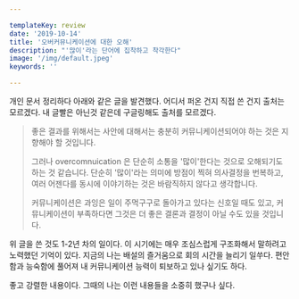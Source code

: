 ```yaml
---

templateKey: review
date: '2019-10-14'
title: '오버커뮤니케이션에 대한 오해'
description: "'많이'라는 단어에 집착하고 착각한다"
image: '/img/default.jpeg'
keywords: ''

---
```


개인 문서 정리하다 아래와 같은 글을 발견했다. 어디서 퍼온 건지 직접 쓴 건지 출처는 모르겠다. 내 글빨은 아닌것 같은데 구글링해도 출처를 모르겠다.

> 좋은 결과를 위해서는 사안에 대해서는 충분히 커뮤니케이션되어야 하는 것은 지향해야 할 것입니다. 
>
> 그러나 overcomnuication 은 단순히 소통을 '많이'한다는 것으로 오해되기도 하는 것 같습니다. 단순히 '많이'라는 의미에 방점이 찍혀 의사결정을 번복하고, 여러 어젠다를 동시에 이야기하는 것은 바람직하지 않다고 생각합니다. 
>
> 커뮤니케이션은 과잉은 일이 주먹구구로 돌아가고 있다는 신호일 때도 있고, 커뮤니케이션이 부족하다면 그것은 더 좋은 결론과 결정이 아닐 수도 있을 것입니다. 
> 

위 글을 쓴 것도 1-2년 차의 일이다. 이 시기에는 매우 조심스럽게 구조화해서 말하려고 노력했던 기억이 있다. 지금의 나는 배설의 즐거움으로 회의 시간을 늘리기 일쑤다. 편안함과 능숙함에 풀어져 내 커뮤니케이션 능력이 퇴보하고 있나 싶기도 하다.

좋고 강렬한 내용이다. 그때의 나는 이런 내용들을 소중히 했구나 싶다.

